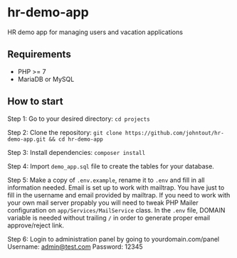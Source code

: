 # hr-demo-app
HR demo app for managing users and vacation applications


## Requirements
<ul>
<li>PHP >= 7</li>
<li>MariaDB or MySQL</li>
</ul>

## How to start
Step 1: Go to your desired directory: `cd projects`

Step 2: Clone the repository: `git clone https://github.com/johntout/hr-demo-app.git && cd hr-demo-app`

Step 3: Install dependencies: `composer install`

Step 4: Import `demo_app.sql` file to create the tables for your database.

Step 5: Make a copy of `.env.example`, rename it to `.env` and fill in all information needed. Email is set up to work with mailtrap. You have just to fill in the username and email provided by mailtrap. If you need to work with your own mail server propably you will need to tweak PHP Mailer configuration on `app/Services/MailService` class. In the `.env` file, DOMAIN variable is needed without trailing `/` in order to generate proper email approve/reject link. 

Step 6: Login to administration panel by going to yourdomain.com/panel
Username: admin@test.com
Password: 12345
